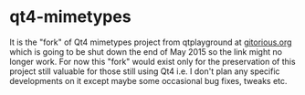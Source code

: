 # qt4-mimetypes
It is the "fork" of Qt4 mimetypes project from qtplayground at [gitorious.org](https://qt.gitorious.org/qtplayground/mimetypes) which is going to be shut down the end of May 2015 so the link might no longer work. 
For now this "fork" would exist only for the preservation of this project still valuable for those still using Qt4 i.e. I don't plan any specific developments on it except maybe some occasional bug fixes, tweaks etc. 
